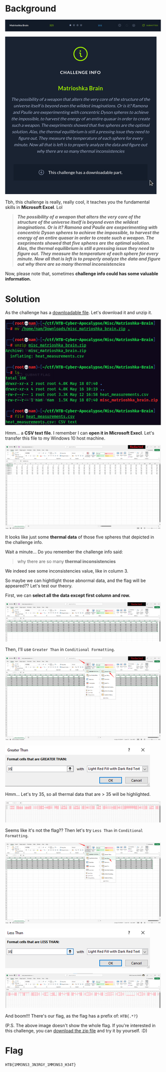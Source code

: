 # Background
![background1](https://raw.githubusercontent.com/siunam321/CTF-Writeups/main/Cyber-Apocalypse-CTF-2022/Misc/Matrioshka-Brain/images/background1.png)

![background2](https://raw.githubusercontent.com/siunam321/CTF-Writeups/main/Cyber-Apocalypse-CTF-2022/Misc/Matrioshka-Brain/images/background2.png)

Tbh, this challenge is really, really cool, it teaches you the fundamental skills in **Microsoft Excel**. Lol

> ***The possibility of a weapon that alters the very core of the structure of the universe itself is beyond even the wildest imaginations. Or is it? Ramona and Paulie are exeperimenting with concentric Dyson spheres to achieve the impossible, to harvest the energy of an entire quasar in order to create such a weapon. The exepriments showed that five spheres are the optimal solution. Alas, the thermal equilibrium is still a pressing issue they need to figure out. They measure the temperature of each sphere for every minute. Now all that is left is to properly analyze the data and figure out why there are so many thermal inconsistencies***

Now, please note that, sometimes **challenge info could has some valuable information.**

# Solution

As the challenge has a [downloadable file](https://raw.githubusercontent.com/siunam321/CTF-Writeups/main/Cyber-Apocalypse-CTF-2022/Misc/Matrioshka-Brain/misc_matrioshka_brain.zip). Let's download it and unzip it.

![solution1](https://raw.githubusercontent.com/siunam321/CTF-Writeups/main/Cyber-Apocalypse-CTF-2022/Misc/Matrioshka-Brain/images/solution1.png)

Hmm... a **CSV text file**. I remember I can **open it in Microsoft Execl**. Let's transfer this file to my Windows 10 host machine.

![solution2](https://raw.githubusercontent.com/siunam321/CTF-Writeups/main/Cyber-Apocalypse-CTF-2022/Misc/Matrioshka-Brain/images/solution2.png)

It looks like just some **thermal data** of those five spheres that depicted in the challenge info.

Wait a minute... Do you remember the challenge info said:

> why there are so many **thermal inconsistencies**

We indeed see some inconsistencies value, like in column 3.

So maybe we can hightlight those abnormal data, and the flag will be appeared?? Let's test our theory.

First, we can **select all the data except first column and row.**

![solution3](https://raw.githubusercontent.com/siunam321/CTF-Writeups/main/Cyber-Apocalypse-CTF-2022/Misc/Matrioshka-Brain/images/solution3.png)

Then, I'll use `Greater Than` in `Conditional Formatting`.

![solution4](https://raw.githubusercontent.com/siunam321/CTF-Writeups/main/Cyber-Apocalypse-CTF-2022/Misc/Matrioshka-Brain/images/solution4.png)

![solution5](https://raw.githubusercontent.com/siunam321/CTF-Writeups/main/Cyber-Apocalypse-CTF-2022/Misc/Matrioshka-Brain/images/solution5.png)

Hmm... Let's try 35, so all thermal data that are > 35 will be highlighted.

![solution6](https://raw.githubusercontent.com/siunam321/CTF-Writeups/main/Cyber-Apocalypse-CTF-2022/Misc/Matrioshka-Brain/images/solution6.png)

Seems like it's not the flag?? Then let's try `Less Than` in `Conditional Formatting`.

![solution7](https://raw.githubusercontent.com/siunam321/CTF-Writeups/main/Cyber-Apocalypse-CTF-2022/Misc/Matrioshka-Brain/images/solution7.png)

![solution8](https://raw.githubusercontent.com/siunam321/CTF-Writeups/main/Cyber-Apocalypse-CTF-2022/Misc/Matrioshka-Brain/images/solution8.png)

![flag](https://raw.githubusercontent.com/siunam321/CTF-Writeups/main/Cyber-Apocalypse-CTF-2022/Misc/Matrioshka-Brain/images/flag.png)

And boom!!! There's our flag, as the flag has a prefix of: `HTB{.*?}`

(P.S. The above image doesn't show the whole flag. If you're interested in this challenge, you can [download the zip file](https://raw.githubusercontent.com/siunam321/CTF-Writeups/main/Cyber-Apocalypse-CTF-2022/Misc/Matrioshka-Brain/misc_matrioshka_brain.zip) and try it by yourself. :D)

# Flag
`HTB{1MM3NS3_3N3RGY_1MM3NS3_H34T}`